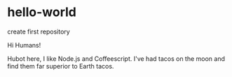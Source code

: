 # hello-world
create first repository

Hi Humans!


Hubot here, I like Node.js and Coffeescript.
I've had tacos on the moon and find them far superior to Earth tacos.
